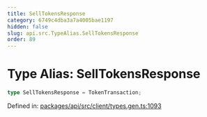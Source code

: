 ```yaml
---
title: SellTokensResponse
category: 6749c4dba3a7a4005bae1197
hidden: false
slug: api.src.TypeAlias.SellTokensResponse
order: 89
---
```


# Type Alias: SellTokensResponse

```ts
type SellTokensResponse = TokenTransaction;
```

Defined in: [packages/api/src/client/types.gen.ts:1093](https://github.com/zkcloudworker/minatokens-lib/blob/main/packages/api/src/client/types.gen.ts#L1093)
